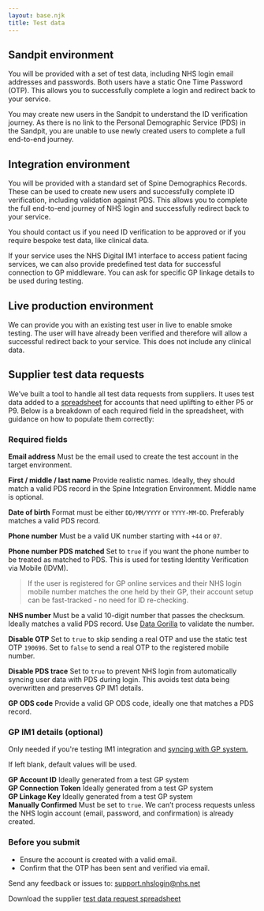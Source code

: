 ```yaml
---
layout: base.njk
title: Test data
---
```


## Sandpit environment

You will be provided with a set of test data, including NHS login email addresses and passwords. Both users have a static One Time Password (OTP). This allows you to successfully complete a login and redirect back to your service.

You may create new users in the Sandpit to understand the ID verification journey. As there is no link to the Personal Demographic Service (PDS) in the Sandpit, you are unable to use newly created users to complete a full end-to-end journey.

## Integration environment

You will be provided with a standard set of Spine Demographics Records. These can be used to create new users and successfully complete ID verification, including validation against PDS. This allows you to complete the full end-to-end journey of NHS login and successfully redirect back to your service. 

You should contact us if you need ID verification to be approved or if you require bespoke test data, like clinical data.

If your service uses the NHS Digital IM1 interface to access patient facing services, we can also provide predefined test data for successful connection to GP middleware. You can ask for specific GP linkage details to be used during testing.

## Live production environment

We can provide you with an existing test user in live to enable smoke testing. The user will have already been verified and therefore will allow a successful redirect back to your service. This does not include any clinical data.

## Supplier test data requests 

We’ve built a tool to handle all test data requests from suppliers. It uses test data added to a [spreadsheet]([mailto:support.nhslogin@nhs.net](https://github.com/nhsconnect/nhslogin/blob/main/Supplier-test-data-requests.xlsx?raw=true)) for accounts that need uplifting to either P5 or P9. Below is a breakdown of each required field in the spreadsheet, with guidance on how to populate them correctly:

### Required fields

**Email address** 
Must be the email used to create the test account in the target environment.

**First / middle / last name** 
Provide realistic names. Ideally, they should match a valid PDS record in the Spine Integration Environment.
Middle name is optional.

**Date of birth**
Format must be either `DD/MM/YYYY` or `YYYY-MM-DD`.
Preferably matches a valid PDS record.

**Phone number**
Must be a valid UK number starting with `+44` or `07`.

**Phone number PDS matched**
Set to `true` if you want the phone number to be treated as matched to PDS.
This is used for testing Identity Verification via Mobile (IDVM).

> If the user is registered for GP online services and their NHS login mobile number matches the one held by their GP, their account setup can be fast-tracked - no need for ID re-checking.

**NHS number**
Must be a valid 10-digit number that passes the checksum.
Ideally matches a valid PDS record.
Use [Data Gorilla](https://data-gorilla.uk/en/healthcare/nhs-number/) to validate the number.

**Disable OTP**
Set to `true` to skip sending a real OTP and use the static test OTP `190696`.
Set to `false` to send a real OTP to the registered mobile number.

**Disable PDS trace**
Set to `true` to prevent NHS login from automatically syncing user data with PDS during login.
This avoids test data being overwritten and preserves GP IM1 details.

**GP ODS code**
Provide a valid GP ODS code, ideally one that matches a PDS record.

### GP IM1 details (optional)

Only needed if you're testing IM1 integration and [syncing with GP system.](https://nhsconnect.github.io/nhslogin/gp-credentials/)

If left blank, default values will be used.

**GP Account ID** Ideally generated from a test GP system  
**GP Connection Token** Ideally generated from a test GP system  
**GP Linkage Key** Ideally generated from a test GP system  
**Manually Confirmed** Must be set to `true`. We can’t process requests unless the NHS login account (email, password, and confirmation) is already created.

### Before you submit

- Ensure the account is created with a valid email.
- Confirm that the OTP has been sent and verified via email.

Send any feedback or issues to: [support.nhslogin@nhs.net](mailto:support.nhslogin@nhs.net)

Download the supplier  [test data request spreadsheet]([mailto:support.nhslogin@nhs.net](https://github.com/nhsconnect/nhslogin/blob/main/Supplier-test-data-requests.xlsx?raw=true))

